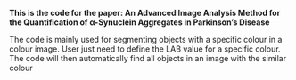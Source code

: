 **This is the code for the paper: An Advanced Image Analysis Method for the Quantification of α-Synuclein Aggregates in Parkinson’s Disease**

The code is mainly used for segmenting objects with a specific colour in a colour image. User just need to define the LAB value for a specific colour. The code will then automatically find all objects in an image with the similar colour 

